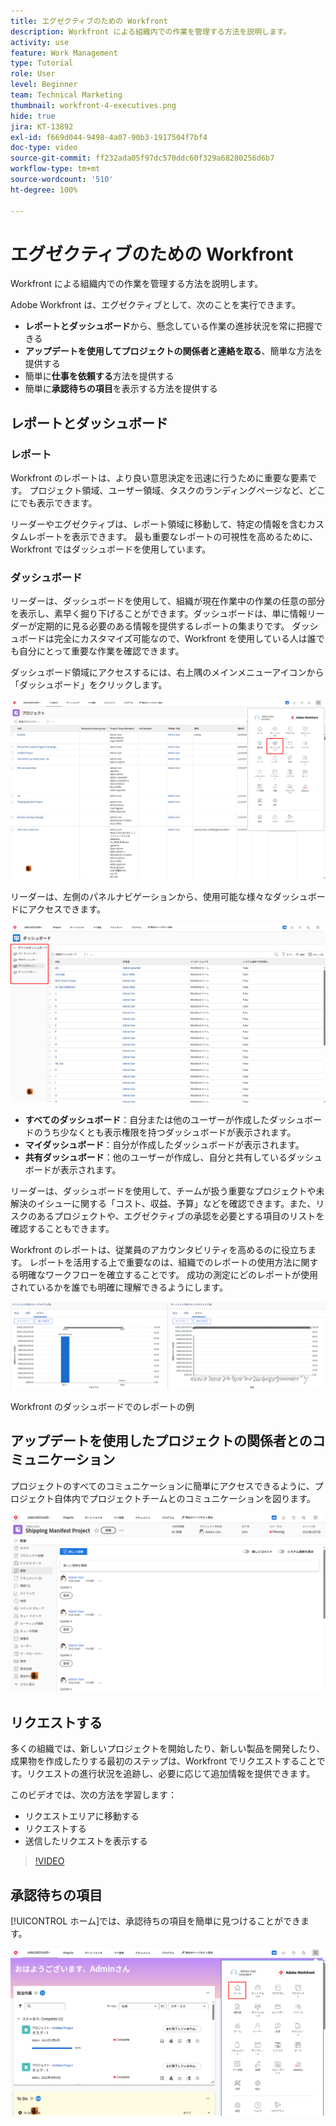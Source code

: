 ```yaml
---
title: エグゼクティブのための Workfront
description: Workfront による組織内での作業を管理する方法を説明します。
activity: use
feature: Work Management
type: Tutorial
role: User
level: Beginner
team: Technical Marketing
thumbnail: workfront-4-executives.png
hide: true
jira: KT-13892
exl-id: f669d044-9498-4a07-90b3-1917504f7bf4
doc-type: video
source-git-commit: ff232ada05f97dc570ddc60f329a68280256d6b7
workflow-type: tm+mt
source-wordcount: '510'
ht-degree: 100%

---
```


# エグゼクティブのための Workfront

Workfront による組織内での作業を管理する方法を説明します。

Adobe Workfront は、エグゼクティブとして、次のことを実行できます。

* **レポートとダッシュボード**&#x200B;から、懸念している作業の進捗状況を常に把握できる
* **アップデートを使用してプロジェクトの関係者と連絡を取る**、簡単な方法を提供する
* 簡単に&#x200B;**仕事を依頼する**&#x200B;方法を提供する
* 簡単に&#x200B;**承認待ちの項目**&#x200B;を表示する方法を提供する

## レポートとダッシュボード

### レポート

Workfront のレポートは、より良い意思決定を迅速に行うために重要な要素です。 プロジェクト領域、ユーザー領域、タスクのランディングページなど、どこにでも表示できます。

リーダーやエグゼクティブは、レポート領域に移動して、特定の情報を含むカスタムレポートを表示できます。 最も重要なレポートの可視性を高めるために、Workfront ではダッシュボードを使用しています。

### ダッシュボード

リーダーは、ダッシュボードを使用して、組織が現在作業中の作業の任意の部分を表示し、素早く掘り下げることができます。ダッシュボードは、単に情報リーダーが定期的に見る必要のある情報を提供するレポートの集まりです。 ダッシュボードは完全にカスタマイズ可能なので、Workfront を使用している人は誰でも自分にとって重要な作業を確認できます。

ダッシュボード領域にアクセスするには、右上隅のメインメニューアイコンから「ダッシュボード」をクリックします。

![メインメニューの「ダッシュボード」オプションの画像](assets/workfront-4-executives-1.png)

リーダーは、左側のパネルナビゲーションから、使用可能な様々なダッシュボードにアクセスできます。

![ダッシュボードページの画像](assets/workfront-4-executives-2.png)

* **すべてのダッシュボード**：自分または他のユーザーが作成したダッシュボードのうち少なくとも表示権限を持つダッシュボードが表示されます。
* **マイダッシュボード**：自分が作成したダッシュボードが表示されます。
* **共有ダッシュボード**：他のユーザーが作成し、自分と共有しているダッシュボードが表示されます。

リーダーは、ダッシュボードを使用して、チームが扱う重要なプロジェクトや未解決のイシューに関する「コスト、収益、予算」などを確認できます。また、リスクのあるプロジェクトや、エグゼクティブの承認を必要とする項目のリストを確認することもできます。

Workfront のレポートは、従業員のアカウンタビリティを高めるのに役立ちます。 レポートを活用する上で重要なのは、組織でのレポートの使用方法に関する明確なワークフローを確立することです。 成功の測定にどのレポートが使用されているかを誰でも明確に理解できるようにします。

![Workfront のダッシュボードでのレポートの例 ](assets/workfront-4-executives-3.png)

Workfront のダッシュボードでのレポートの例

## アップデートを使用したプロジェクトの関係者とのコミュニケーション

プロジェクトのすべてのコミュニケーションに簡単にアクセスできるように、プロジェクト自体内でプロジェクトチームとのコミュニケーションを図ります。

![アップデートページの画像](assets/workfront-4-executives-4.png)


## リクエストする

多くの組織では、新しいプロジェクトを開始したり、新しい製品を開発したり、成果物を作成したりする最初のステップは、Workfront でリクエストすることです。リクエストの進行状況を追跡し、必要に応じて追加情報を提供できます。

このビデオでは、次の方法を学習します：

* リクエストエリアに移動する
* リクエストする
* 送信したリクエストを表示する

>[!VIDEO](https://video.tv.adobe.com/v/336092/?quality=12&learn=on)

## 承認待ちの項目

[!UICONTROL ホーム]では、承認待ちの項目を簡単に見つけることができます。

![ホームページの画像](assets/workfront-4-executives-5.png)

